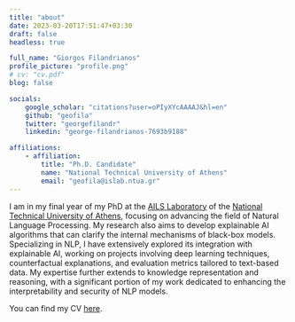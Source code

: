 ```yaml
---
title: "about"
date: 2023-03-20T17:51:47+03:30
draft: false
headless: true

full_name: "Giorgos Filandrianos"
profile_picture: "profile.png"
# cv: "cv.pdf"
blog: false

socials:
    google_scholar: "citations?user=oPIyXYcAAAAJ&hl=en"
    github: "geofila"
    twitter: "georgefilandr"
    linkedin: "george-filandrianos-7693b9188"

affiliations:
    - affiliation:
        title: "Ph.D. Candidate"
        name: "National Technical University of Athens"
        email: "geofila@islab.ntua.gr"
---
```


I am in my final year of my PhD at the [AILS Laboratory][1-new] of the [National Technical University of Athens][2-new], focusing on advancing the field of Natural Language Processing. My research also aims to develop explainable AI algorithms that can clarify the internal mechanisms of black-box models. Specializing in NLP, I have extensively explored its integration with explainable AI, working on projects involving deep learning techniques, counterfactual explanations, and evaluation metrics tailored to text-based data. My expertise further extends to knowledge representation and reasoning, with a significant portion of my work dedicated to enhancing the interpretability and security of NLP models.

You can find my CV [here][CV].


[1-new]: https://www.ails.ece.ntua.gr/
[2-new]: https://www.ece.ntua.gr/gr
[CV]: cv.pdf
